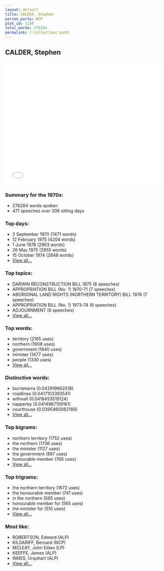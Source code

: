 ```yaml
---
layout: default
title: CALDER, Stephen
person_party: NCP
plot_id: 1149
total_words: 276284
permalink: /:collection/:path
---
```


## CALDER, Stephen

<iframe width="100%" height="400" frameborder="0" scrolling="no" src="//plot.ly/~wragge/1149.embed"></iframe>


### Summary for the 1970s:

* 276284 words spoken
* 471 speeches over 306 sitting days


### Top days:

* 2 September 1970 (7471 words)
* 12 February 1975 (4204 words)
* 1 June 1978 (2963 words)
* 26 May 1975 (2855 words)
* 15 October 1974 (2848 words)
* [View all...](days/)


### Top topics:

* DARWIN RECONSTRUCTION BILL 1975 (8 speeches)
* APPROPRIATION BILL (No. 1) 1970-71 (7 speeches)
* ABORIGINAL LAND RIGHTS (NORTHERN TERRITORY) BILL 1976 (7 speeches)
* APPROPRIATION BILL (No. 1) 1973-74 (6 speeches)
* ADJOURNMENT (6 speeches)
* [View all...](topics/)


### Top words:

* territory (2165 uses)
* northern (1908 uses)
* government (1640 uses)
* minister (1477 uses)
* people (1330 uses)
* [View all...](words/)


### Distinctive words:

* burramarra (0.042919662518)
* roadlines (0.0417103393541)
* withnall (0.0416453519124)
* napperby (0.0414967159161)
* courthouse (0.0395460082166)
* [View all...](sig_words/)


### Top bigrams:

* northern territory (1752 uses)
* the northern (1736 uses)
* the minister (1127 uses)
* the government (897 uses)
* honourable member (765 uses)
* [View all...](bigrams/)


### Top trigrams:

* the northern territory (1672 uses)
* the honourable member (741 uses)
* in the northern (565 uses)
* honourable member for (565 uses)
* the minister for (510 uses)
* [View all...](trigrams/)


### Most like:

* ROBERTSON, Edward (ALP)
* KILGARIFF, Bernard (NCP)
* MCLEAY, John Elden (LP)
* KEEFFE, James (ALP)
* INNES, Urquhart (ALP)
* [View all...](similarities/)
